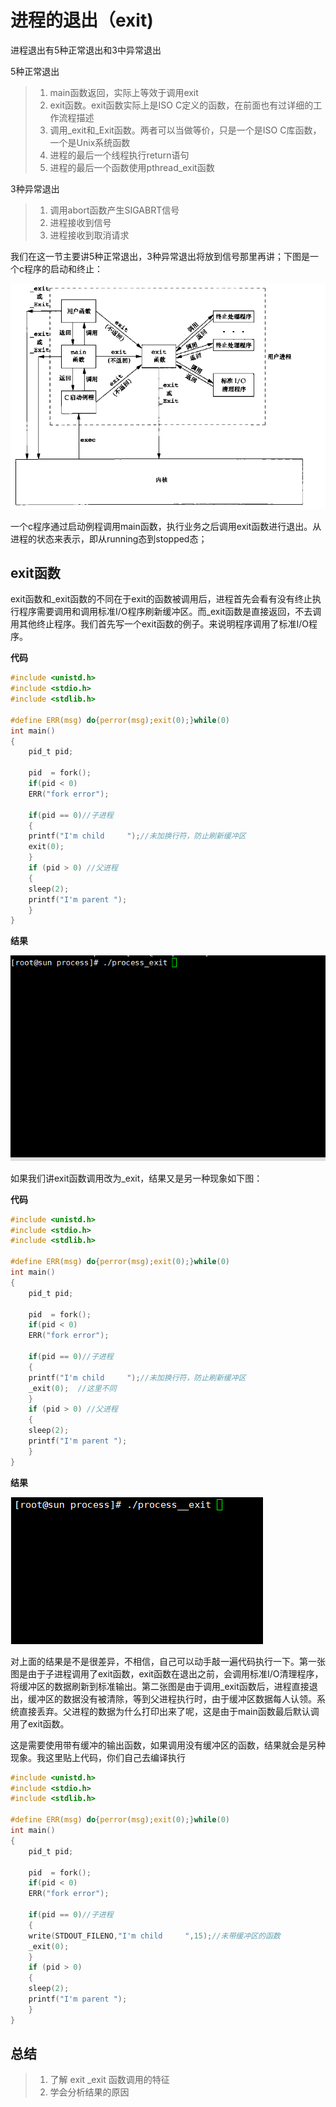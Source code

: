 # 进程的退出（exit)

进程退出有5种正常退出和3中异常退出

5种正常退出
>1. main函数返回，实际上等效于调用exit
>2. exit函数。exit函数实际上是ISO C定义的函数，在前面也有过详细的工作流程描述
>3. 调用_exit和_Exit函数。两者可以当做等价，只是一个是ISO C库函数，一个是Unix系统函数
>4. 进程的最后一个线程执行return语句
>5. 进程的最后一个函数使用pthread_exit函数

3种异常退出
>1. 调用abort函数产生SIGABRT信号
>2. 进程接收到信号
>3. 进程接收到取消请求

我们在这一节主要讲5种正常退出，3种异常退出将放到信号那里再讲；下图是一个c程序的启动和终止：

![exit](./image/image_apue_porcess_exit.jpg)

一个c程序通过启动例程调用main函数，执行业务之后调用exit函数进行退出。从进程的状态来表示，即从running态到stopped态；

## exit函数
exit函数和_exit函数的不同在于exit的函数被调用后，进程首先会看有没有终止执行程序需要调用和调用标准I/O程序刷新缓冲区。而_exit函数是直接返回，不去调用其他终止程序。我们首先写一个exit函数的例子。来说明程序调用了标准I/O程序。

**代码**

```c
#include <unistd.h>
#include <stdio.h>
#include <stdlib.h>

#define ERR(msg) do{perror(msg);exit(0);}while(0)
int main()
{
    pid_t pid;
    
    pid  = fork();
    if(pid < 0)
	ERR("fork error");
    
    if(pid == 0)//子进程
    {
	printf("I'm child     ");//未加换行符，防止刷新缓冲区
	exit(0);
    }
    if (pid > 0) //父进程
    {
	sleep(2);
	printf("I'm parent ");
    }
}

```

**结果**

![exit](./image/gif_process_exit.gif) 

如果我们讲exit函数调用改为_exit，结果又是另一种现象如下图：

**代码**
```c
#include <unistd.h>
#include <stdio.h>
#include <stdlib.h>

#define ERR(msg) do{perror(msg);exit(0);}while(0)
int main()
{
    pid_t pid;
    
    pid  = fork();
    if(pid < 0)
	ERR("fork error");
    
    if(pid == 0)//子进程
    {
	printf("I'm child     ");//未加换行符，防止刷新缓冲区
	_exit(0);  //这里不同
    }
    if (pid > 0) //父进程
    {
	sleep(2);
	printf("I'm parent ");
    }
}

```

**结果**

![_exit](./image/git_process__exit.gif)

对上面的结果是不是很差异，不相信，自己可以动手敲一遍代码执行一下。第一张图是由于子进程调用了exit函数，exit函数在退出之前，会调用标准I/O清理程序，将缓冲区的数据刷新到标准输出。第二张图是由于调用_exit函数后，进程直接退出，缓冲区的数据没有被清除，等到父进程执行时，由于缓冲区数据每人认领。系统直接丢弃。父进程的数据为什么打印出来了呢，这是由于main函数最后默认调用了exit函数。

这是需要使用带有缓冲的输出函数，如果调用没有缓冲区的函数，结果就会是另种现象。我这里贴上代码，你们自己去编译执行

```c
#include <unistd.h>
#include <stdio.h>
#include <stdlib.h>

#define ERR(msg) do{perror(msg);exit(0);}while(0)
int main()
{
    pid_t pid;
    
    pid  = fork();
    if(pid < 0)
	ERR("fork error");
    
    if(pid == 0)//子进程
    {
	write(STDOUT_FILENO,"I'm child     ",15);//未带缓冲区的函数
	_exit(0);
    }
    if (pid > 0)
    {
	sleep(2);
	printf("I'm parent ");
    }
}

```

## 总结
>1. 了解 exit _exit 函数调用的特征
>2. 学会分析结果的原因